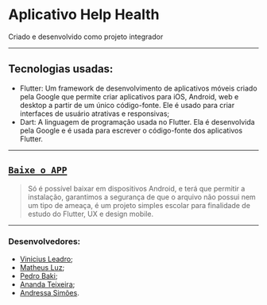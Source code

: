 # Aplicativo Help Health

Criado e desenvolvido como projeto integrador

---

## Tecnologias usadas:
  -   Flutter: Um framework de desenvolvimento de aplicativos móveis criado pela Google que permite criar aplicativos para iOS, Android, web e desktop a partir de um único código-fonte. Ele é usado para criar interfaces de usuário atrativas e responsivas;
  -   Dart: A linguagem de programação usada no Flutter. Ela é desenvolvida pela Google e é usada para escrever o código-fonte dos aplicativos Flutter.

---

## [`Baixe o APP`](#)
> Só é possível baixar em dispositivos Android, e terá que permitir a instalação, garantimos a segurança de que o arquivo não possui nem um tipo de ameaça, é um projeto simples escolar para finalidade de estudo do Flutter, UX e design mobile.

---

### Desenvolvedores:
  - [Vinicius Leadro](https://www.linkedin.com/in/vinicius-leandro-de-araujo-bernardes-765a49254/);
  - [Matheus Luz](https://www.linkedin.com/in/andressa-pacheco-sim%C3%B5es/);
  - [Pedro Baki](https://www.linkedin.com/in/pedro-baki-bb1b30215/);
  - [Ananda Teixeira](https://www.linkedin.com/in/ananda-teixeira-0773ba169/);
  - [Andressa Simões](https://www.linkedin.com/in/andressa-pacheco-sim%C3%B5es/).
